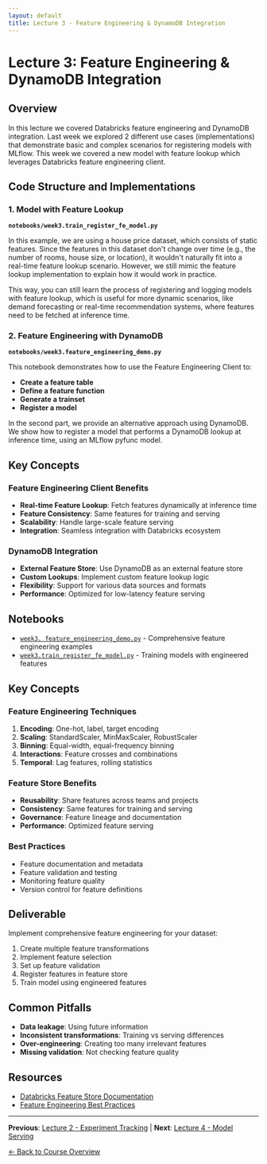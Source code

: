 ```yaml
---
layout: default
title: Lecture 3 - Feature Engineering & DynamoDB Integration
---
```


# Lecture 3: Feature Engineering & DynamoDB Integration

## Overview

In this lecture we covered Databricks feature engineering and DynamoDB integration. Last week we explored 2 different use cases (implementations) that demonstrate basic and complex scenarios for registering models with MLflow. This week we covered a new model with feature lookup which leverages Databricks feature engineering client.

## Code Structure and Implementations

### 1. Model with Feature Lookup

**`notebooks/week3.train_register_fe_model.py`**

In this example, we are using a house price dataset, which consists of static features. Since the features in this dataset don't change over time (e.g., the number of rooms, house size, or location), it wouldn't naturally fit into a real-time feature lookup scenario. However, we still mimic the feature lookup implementation to explain how it would work in practice.

This way, you can still learn the process of registering and logging models with feature lookup, which is useful for more dynamic scenarios, like demand forecasting or real-time recommendation systems, where features need to be fetched at inference time.

### 2. Feature Engineering with DynamoDB

**`notebooks/week3.feature_engineering_demo.py`**

This notebook demonstrates how to use the Feature Engineering Client to:

- **Create a feature table**
- **Define a feature function** 
- **Generate a trainset**
- **Register a model**

In the second part, we provide an alternative approach using DynamoDB. We show how to register a model that performs a DynamoDB lookup at inference time, using an MLflow pyfunc model.

## Key Concepts

### Feature Engineering Client Benefits
- **Real-time Feature Lookup**: Fetch features dynamically at inference time
- **Feature Consistency**: Same features for training and serving
- **Scalability**: Handle large-scale feature serving
- **Integration**: Seamless integration with Databricks ecosystem

### DynamoDB Integration
- **External Feature Store**: Use DynamoDB as an external feature store
- **Custom Lookups**: Implement custom feature lookup logic
- **Flexibility**: Support for various data sources and formats
- **Performance**: Optimized for low-latency feature serving

## Notebooks
- [`week3. feature_engineering_demo.py`](../notebooks/week3.%20feature_engineering_demo.py) - Comprehensive feature engineering examples
- [`week3.train_register_fe_model.py`](../notebooks/week3.train_register_fe_model.py) - Training models with engineered features

## Key Concepts

### Feature Engineering Techniques
1. **Encoding**: One-hot, label, target encoding
2. **Scaling**: StandardScaler, MinMaxScaler, RobustScaler
3. **Binning**: Equal-width, equal-frequency binning
4. **Interactions**: Feature crosses and combinations
5. **Temporal**: Lag features, rolling statistics

### Feature Store Benefits
- **Reusability**: Share features across teams and projects
- **Consistency**: Same features for training and serving
- **Governance**: Feature lineage and documentation
- **Performance**: Optimized feature serving

### Best Practices
- Feature documentation and metadata
- Feature validation and testing
- Monitoring feature quality
- Version control for feature definitions

## Deliverable
Implement comprehensive feature engineering for your dataset:
1. Create multiple feature transformations
2. Implement feature selection
3. Set up feature validation
4. Register features in feature store
5. Train model using engineered features

## Common Pitfalls
- **Data leakage**: Using future information
- **Inconsistent transformations**: Training vs serving differences
- **Over-engineering**: Creating too many irrelevant features
- **Missing validation**: Not checking feature quality

## Resources
- [Databricks Feature Store Documentation](https://docs.databricks.com/machine-learning/feature-store/index.html)
- [Feature Engineering Best Practices](https://developers.google.com/machine-learning/data-prep/construct/collect)

---

**Previous**: [Lecture 2 - Experiment Tracking](lecture-2.md) | **Next**: [Lecture 4 - Model Serving](lecture-4.md)

[← Back to Course Overview](../index.md)
